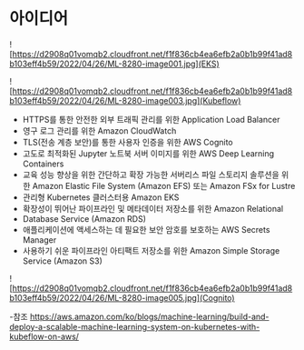 # 아이디어

![https://d2908q01vomqb2.cloudfront.net/f1f836cb4ea6efb2a0b1b99f41ad8b103eff4b59/2022/04/26/ML-8280-image001.jpg](EKS)

![https://d2908q01vomqb2.cloudfront.net/f1f836cb4ea6efb2a0b1b99f41ad8b103eff4b59/2022/04/26/ML-8280-image003.jpg](Kubeflow)
- HTTPS를 통한 안전한 외부 트래픽 관리를 위한 Application Load Balancer
- 영구 로그 관리를 위한 Amazon CloudWatch
- TLS(전송 계층 보안)를 통한 사용자 인증을 위한 AWS Cognito
- 고도로 최적화된 Jupyter 노트북 서버 이미지를 위한 AWS Deep Learning Containers
- 교육 성능 향상을 위한 간단하고 확장 가능한 서버리스 파일 스토리지 솔루션을 위한 Amazon Elastic File System (Amazon EFS) 또는 Amazon FSx for Lustre
- 관리형 Kubernetes 클러스터용 Amazon EKS
- 확장성이 뛰어난 파이프라인 및 메타데이터 저장소를 위한 Amazon Relational 
- Database Service (Amazon RDS)
- 애플리케이션에 액세스하는 데 필요한 보안 암호를 보호하는 AWS Secrets Manager
- 사용하기 쉬운 파이프라인 아티팩트 저장소를 위한 Amazon Simple Storage Service (Amazon S3)

![https://d2908q01vomqb2.cloudfront.net/f1f836cb4ea6efb2a0b1b99f41ad8b103eff4b59/2022/04/26/ML-8280-image005.jpg](Cognito)

-참조
https://aws.amazon.com/ko/blogs/machine-learning/build-and-deploy-a-scalable-machine-learning-system-on-kubernetes-with-kubeflow-on-aws/
